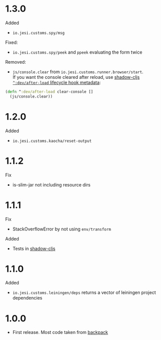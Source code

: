 # 1.3.0

Added

* `io.jesi.customs.spy/msg`

Fixed:

* `io.jesi.customs.spy/peek` and `ppeek` evaluating the form twice

Removed:

* `js/console.clear` from `io.jesi.customs.runner.browser/start`. \
  If you want the console cleared after reload,
  use [shadow-cljs `^:dev/after-load` lifecycle hook metadata](https://shadow-cljs.github.io/docs/UsersGuide.html#\_metadata):

```clojure
(defn ^:dev/after-load clear-console []
  (js/console.clear))
```

# 1.2.0

Added

* `io.jesi.customs.kaocha/reset-output`

# 1.1.2

Fix

* is-slim-jar not including resource dirs

# 1.1.1

Fix

* StackOverflowError by not using `env/transform`

Added

* Tests in [shadow-cljs](https://github.com/thheller/shadow-cljs)

# 1.1.0

Added

* `io.jesi.customs.leiningen/deps` returns a vector of leiningen project dependencies

# 1.0.0

* First release. Most code taken from [backpack](https://github.com/jesims/backpack)
